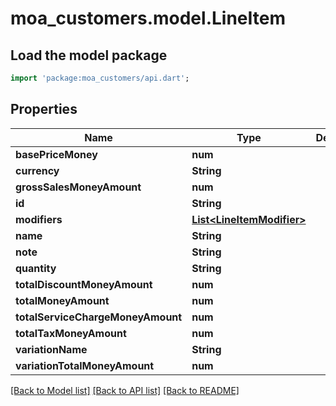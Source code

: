 # moa_customers.model.LineItem

## Load the model package
```dart
import 'package:moa_customers/api.dart';
```

## Properties
Name | Type | Description | Notes
------------ | ------------- | ------------- | -------------
**basePriceMoney** | **num** |  | [optional] 
**currency** | **String** |  | [optional] 
**grossSalesMoneyAmount** | **num** |  | [optional] 
**id** | **String** |  | [optional] 
**modifiers** | [**List&lt;LineItemModifier&gt;**](LineItemModifier.md) |  | [optional] 
**name** | **String** |  | [optional] 
**note** | **String** |  | [optional] 
**quantity** | **String** |  | [optional] 
**totalDiscountMoneyAmount** | **num** |  | [optional] 
**totalMoneyAmount** | **num** |  | [optional] 
**totalServiceChargeMoneyAmount** | **num** |  | [optional] 
**totalTaxMoneyAmount** | **num** |  | [optional] 
**variationName** | **String** |  | [optional] 
**variationTotalMoneyAmount** | **num** |  | [optional] 

[[Back to Model list]](../README.md#documentation-for-models) [[Back to API list]](../README.md#documentation-for-api-endpoints) [[Back to README]](../README.md)


